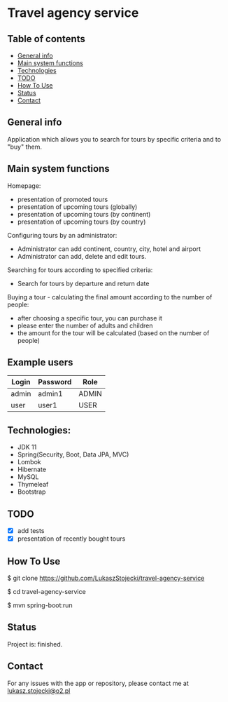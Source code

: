 # Travel agency service

## Table of contents
* [General info](#General-info)
* [Main system functions](#Main-system-functions)
* [Technologies](#Technologies)
* [TODO](#TODO)
* [How To Use](#How-To-Use)
* [Status](#status)
* [Contact](#contact)

## General info

Application which allows you to search for tours by specific criteria and to "buy" them.

## Main system functions

Homepage:
  * presentation of promoted tours
  * presentation of upcoming tours (globally)
  * presentation of upcoming tours (by continent)
  * presentation of upcoming tours (by country)

Configuring tours by an administrator: 
  * Administrator can add continent, country, city, hotel and airport
  * Administrator can add, delete and edit tours.

Searching for tours according to specified criteria:
  * Search for tours by departure and return date

Buying a tour - calculating the final amount according to the number of people:
  * after choosing a specific tour, you can purchase it
  * please enter the number of adults and children
  * the amount for the tour will be calculated (based on the number of people)

## Example users

  | Login  | Password |  Role |
  | ------ | -------- | ----- |
  | admin  |  admin1  | ADMIN |
  | user   |  user1   | USER  |
## Technologies:

 * JDK 11
 * Spring(Security, Boot, Data JPA, MVC)
 * Lombok
 * Hibernate
 * MySQL
 * Thymeleaf
 * Bootstrap

## TODO
 * [X] add tests
 * [X] presentation of recently bought tours

## How To Use
 $ git clone https://github.com/LukaszStojecki/travel-agency-service

 $ cd travel-agency-service

 $ mvn spring-boot:run

## Status
Project is: finished.

## Contact

For any issues with the app or repository, please contact me at lukasz.stojecki@o2.pl

